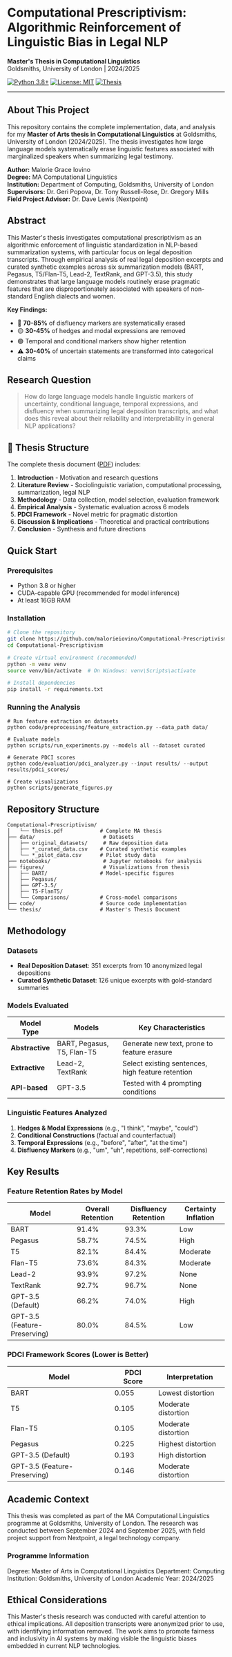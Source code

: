 # Computational Prescriptivism: Algorithmic Reinforcement of Linguistic Bias in Legal NLP

**Master's Thesis in Computational Linguistics**  
Goldsmiths, University of London | 2024/2025

[![Python 3.8+](https://img.shields.io/badge/python-3.8+-blue.svg)](https://www.python.org/downloads/)
[![License: MIT](https://img.shields.io/badge/License-MIT-yellow.svg)](https://opensource.org/licenses/MIT)
[![Thesis](https://img.shields.io/badge/Thesis-MA%20Computational%20Linguistics-purple)](thesis/thesis.pdf)

---

##  About This Project

This repository contains the complete implementation, data, and analysis for my **Master of Arts thesis in Computational Linguistics** at Goldsmiths, University of London (2024/2025). The thesis investigates how large language models systematically erase linguistic features associated with marginalized speakers when summarizing legal testimony.

**Author:** Malorie Grace Iovino  
**Degree:** MA Computational Linguistics  
**Institution:** Department of Computing, Goldsmiths, University of London  
**Supervisors:** Dr. Geri Popova, Dr. Tony Russell-Rose, Dr. Gregory Mills  
**Field Project Advisor:** Dr. Dave Lewis (Nextpoint)

##  Abstract

This Master's thesis investigates computational prescriptivism as an algorithmic enforcement of linguistic standardization in NLP-based summarization systems, with particular focus on legal deposition transcripts. Through empirical analysis of real legal deposition excerpts and curated synthetic examples across six summarization models (BART, Pegasus, T5/Flan-T5, Lead-2, TextRank, and GPT-3.5), this study demonstrates that large language models routinely erase pragmatic features that are disproportionately associated with speakers of non-standard English dialects and women.

**Key Findings:**
- 🔴 **70-85%** of disfluency markers are systematically erased
- 🟡 **30-45%** of hedges and modal expressions are removed  
- 🟢 Temporal and conditional markers show higher retention
- ⚠️ **30-40%** of uncertain statements are transformed into categorical claims

##  Research Question

> How do large language models handle linguistic markers of uncertainty, conditional language, temporal expressions, and disfluency when summarizing legal deposition transcripts, and what does this reveal about their reliability and interpretability in general NLP applications?

## 📖 Thesis Structure

The complete thesis document ([PDF](thesis/Thesis.pdf)) includes:

1. **Introduction** - Motivation and research questions
2. **Literature Review** - Sociolinguistic variation, computational processing, summarization, legal NLP
3. **Methodology** - Data collection, model selection, evaluation framework
4. **Empirical Analysis** - Systematic evaluation across 6 models
5. **PDCI Framework** - Novel metric for pragmatic distortion
6. **Discussion & Implications** - Theoretical and practical contributions
7. **Conclusion** - Synthesis and future directions

## Quick Start

### Prerequisites
- Python 3.8 or higher
- CUDA-capable GPU (recommended for model inference)
- At least 16GB RAM

### Installation

```bash
# Clone the repository
git clone https://github.com/malorieiovino/Computational-Prescriptivism.git
cd Computational-Prescriptivism

# Create virtual environment (recommended)
python -m venv venv
source venv/bin/activate  # On Windows: venv\Scripts\activate

# Install dependencies
pip install -r requirements.txt
```
### Running the Analysis 

```
# Run feature extraction on datasets
python code/preprocessing/feature_extraction.py --data_path data/

# Evaluate models
python scripts/run_experiments.py --models all --dataset curated

# Generate PDCI scores
python code/evaluation/pdci_analyzer.py --input results/ --output results/pdci_scores/

# Create visualizations
python scripts/generate_figures.py

```
## Repository Structure 

```
Computational-Prescriptivism/
│   └── thesis.pdf            # Complete MA thesis
├── data/                      # Datasets
│   ├── original_datasets/     # Raw deposition data
│   ├── *_curated_data.csv    # Curated synthetic examples
│   └── *_pilot_data.csv      # Pilot study data
├── notebooks/                 # Jupyter notebooks for analysis
├── figures/                   # Visualizations from thesis
│   ├── BART/                 # Model-specific figures
│   ├── Pegasus/
│   ├── GPT-3.5/
│   ├── T5-FlanT5/
│   └── Comparisons/          # Cross-model comparisons
├── code/                     # Source code implementation
└── thesis/                   # Master's Thesis Document
```
## Methodology

### Datasets
- **Real Deposition Dataset**: 351 excerpts from 10 anonymized legal depositions
- **Curated Synthetic Dataset**: 126 unique excerpts with gold-standard summaries

### Models Evaluated

| Model Type | Models | Key Characteristics |
|------------|--------|---------------------|
| **Abstractive** | BART, Pegasus, T5, Flan-T5 | Generate new text, prone to feature erasure |
| **Extractive** | Lead-2, TextRank | Select existing sentences, high feature retention |
| **API-based** | GPT-3.5 | Tested with 4 prompting conditions |

### Linguistic Features Analyzed
1. **Hedges & Modal Expressions** (e.g., "I think", "maybe", "could")
2. **Conditional Constructions** (factual and counterfactual)
3. **Temporal Expressions** (e.g., "before", "after", "at the time")
4. **Disfluency Markers** (e.g., "um", "uh", repetitions, self-corrections)

## Key Results

### Feature Retention Rates by Model

| Model | Overall Retention | Disfluency Retention | Certainty Inflation |
|-------|------------------|---------------------|-------------------|
| BART | 91.4% | 93.3% | Low |
| Pegasus | 58.7% | 74.5% | High |
| T5 | 82.1% | 84.4% | Moderate |
| Flan-T5 | 73.6% | 84.3% | Moderate |
| Lead-2 | 93.9% | 97.2% | None |
| TextRank | 92.7% | 96.7% | None |
| GPT-3.5 (Default) | 66.2% | 74.0% | High |
| GPT-3.5 (Feature-Preserving) | 80.0% | 84.5% | Low |

### PDCI Framework Scores (Lower is Better)

| Model | PDCI Score | Interpretation |
|-------|------------|----------------|
| BART | 0.055 | Lowest distortion |
| T5 | 0.105 | Moderate distortion |
| Flan-T5 | 0.105 | Moderate distortion |
| Pegasus | 0.225 | Highest distortion |
| GPT-3.5 (Default) | 0.193 | High distortion |
| GPT-3.5 (Feature-Preserving) | 0.146 | Moderate distortion |

## Academic Context 

This thesis was completed as part of the MA Computational Linguistics programme at Goldsmiths, University of London. The research was conducted between September 2024 and September 2025, with field project support from Nextpoint, a legal technology company.

### Programme Information

Degree: Master of Arts in Computational Linguistics
Department: Computing
Institution: Goldsmiths, University of London
Academic Year: 2024/2025

## Ethical Considerations 

This Master's thesis research was conducted with careful attention to ethical implications. All deposition transcripts were anonymized prior to use, with identifying information removed. The work aims to promote fairness and inclusivity in AI systems by making visible the linguistic biases embedded in current NLP technologies.



